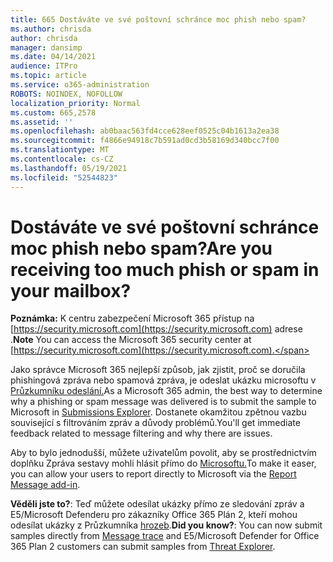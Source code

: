 ```yaml
---
title: 665 Dostáváte ve své poštovní schránce moc phish nebo spam?
ms.author: chrisda
author: chrisda
manager: dansimp
ms.date: 04/14/2021
audience: ITPro
ms.topic: article
ms.service: o365-administration
ROBOTS: NOINDEX, NOFOLLOW
localization_priority: Normal
ms.custom: 665,2578
ms.assetid: ''
ms.openlocfilehash: ab0baac563fd4cce628eef0525c04b1613a2ea38
ms.sourcegitcommit: f4866e94918c7b591ad0cd3b58169d340bcc7f00
ms.translationtype: MT
ms.contentlocale: cs-CZ
ms.lasthandoff: 05/19/2021
ms.locfileid: "52544823"
---
```

# <a name="are-you-receiving-too-much-phish-or-spam-in-your-mailbox"></a><span data-ttu-id="1c618-102">Dostáváte ve své poštovní schránce moc phish nebo spam?</span><span class="sxs-lookup"><span data-stu-id="1c618-102">Are you receiving too much phish or spam in your mailbox?</span></span>

<span data-ttu-id="1c618-103">**Poznámka:** K centru zabezpečení Microsoft 365 přístup na [https://security.microsoft.com](https://security.microsoft.com) adrese .</span><span class="sxs-lookup"><span data-stu-id="1c618-103">**Note** You can access the Microsoft 365 security center at [https://security.microsoft.com](https://security.microsoft.com).</span></span>

<span data-ttu-id="1c618-104">Jako správce Microsoft 365 nejlepší způsob, jak zjistit, proč se doručila phishingová zpráva nebo spamová zpráva, je odeslat ukázku microsoftu v [Průzkumníku odeslání.](https://security.microsoft.com/reportsubmission)</span><span class="sxs-lookup"><span data-stu-id="1c618-104">As a Microsoft 365 admin, the best way to determine why a phishing or spam message was delivered is to submit the sample to Microsoft in [Submissions Explorer](https://security.microsoft.com/reportsubmission).</span></span> <span data-ttu-id="1c618-105">Dostanete okamžitou zpětnou vazbu související s filtrováním zpráv a důvody problémů.</span><span class="sxs-lookup"><span data-stu-id="1c618-105">You'll get immediate feedback related to message filtering and why there are issues.</span></span>

<span data-ttu-id="1c618-106">Aby to bylo jednodušší, můžete uživatelům povolit, aby se prostřednictvím doplňku Zpráva sestavy mohli hlásit přímo do [Microsoftu.](https://appsource.microsoft.com/product/office/WA104381180?src=office&tab=Overview)</span><span class="sxs-lookup"><span data-stu-id="1c618-106">To make it easer, you can allow your users to report directly to Microsoft via the [Report Message add-in](https://appsource.microsoft.com/product/office/WA104381180?src=office&tab=Overview).</span></span>

<span data-ttu-id="1c618-107">**Věděli jste to?**: Teď [](https://security.microsoft.com/messagetrace) můžete odesílat ukázky přímo ze sledování zpráv a E5/Microsoft Defenderu pro zákazníky Office 365 Plán 2, kteří mohou odesílat ukázky z Průzkumníka [hrozeb](/microsoft-365/security/office-365-security/threat-explorer).</span><span class="sxs-lookup"><span data-stu-id="1c618-107">**Did you know?**: You can now submit samples directly from [Message trace](https://security.microsoft.com/messagetrace) and E5/Microsoft Defender for Office 365 Plan 2 customers can submit samples from [Threat Explorer](/microsoft-365/security/office-365-security/threat-explorer).</span></span>
